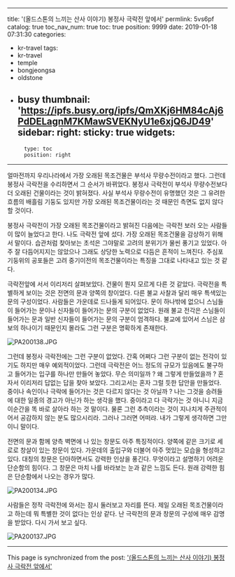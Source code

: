 
---
title: '(올드스톤의 느끼는 산사 이야기) 봉정사 극락전 앞에서'
permlink: 5vs6pf
catalog: true
toc_nav_num: true
toc: true
position: 9999
date: 2019-01-18 07:31:30
categories:
- kr-travel
tags:
- kr-travel
- temple
- bongjeongsa
- oldstone
- busy
thumbnail: 'https://ipfs.busy.org/ipfs/QmXKj6HM84cAj6PdDELagnM7KMawSVEKNyU1e6xjQ6JD49'
sidebar:
    right:
        sticky: true
widgets:
    -
        type: toc
        position: right
---



얼마전까지 우리나라에서 가장 오래된 목조건물은 부석사 무량수전이라고 했다. 그런데 봉정사 극락전을 수리하면서 그 순서가 바뀌었다. 봉정사 극락전이 부석사 무량수전보다 더 오래된 건물이라는 것이 밝혀졌다. 사실 부석사 무량수전이 유명했던 것은 그 유려한 흐름의 배흘림 기둥도 있지만 가장 오래된 목조건물이라는 것 때문인 측면도 없지 않다 할 것이다. 

봉정사 극락전이 가장 오래된 목조건물이라고 밝혀진 다음에는 극락전 보러 오는 사람들이 많이 늘었다고 한다. 나도 극락전 앞에 섰다. 가장 오래된 목조건물을 감상하기 위해서 말이다. 습관처럼 찾아보는 초석은 그야말로 고려의 분위기가 물씬 풍기고 있었다. 아주 잘 다듬어지지는 않았으나 그래도 상당한 노력으로 다듬은 흔적이 느껴진다. 주심포 기둥위의 공포들은 고려 중기이전의 목조건물이라는 특징을 그대로 나타내고 있는 것 같다. 

극락전앞에 서서 이리저리 살펴보았다. 건물이 뭔지 모르게 다른 것 같았다. 극락전을 특별하게 보이는 것은 전면의 문과 양쪽의 창이었다. 다른 불교 사찰과 달리 매우 특색있는 문의 구성이었다. 사람들은 가운데로 드나들게 되어있다. 문이 하나밖에 없으니 스님들이 들어가는 문이나 신자들이 들어가는 문의 구분이 없었다. 원래 불교 전각은 스님들이 들어가는 문과 일반 신자들이 들어가는 문의 구분이 엄격하다. 불교에 있어서 스님은 삼보의 하나이기 때문인지 몰라도 그런 구분은 명확하게 존재한다. 

![PA200138.JPG](https://ipfs.busy.org/ipfs/QmXKj6HM84cAj6PdDELagnM7KMawSVEKNyU1e6xjQ6JD49)

그런데 봉정사 극락전에는 그런 구분이 없었다. 간혹 어쩌다 그런 구분이 없는 전각이 있기도 하지만 매우 예외적이었다. 그런데 극락전은 어느 정도의 규모가 있음에도 불구하고 들어가는 입구를 하나만 만들어 놓았다. 무슨 의미일까 ? 왜 그렇게 만들었을까 ? 혼자서 이리저리 답없는 답을 찾아 보았다. 그리고서는 혼자 그럴 듯한 답안을 만들었다. 중이나 속인이나 극락에 들어가는 것은 다르지 않다는 것 아닐까 ? 나는 그것을 승려들에 대한 일종의 경고가 아닌가 하는 생각을 했다. 중이라고 다 극락가는 것 아니니 지금 이순간을 똑 바로 살아라 하는 것 말이다. 물론 그런 추측이라는 것이 지나치게 주관적이어서 공감하지 않는 분도 많으시리라. 그러나 그러면 어떠랴. 내가 그렇게 생각하면 그만이니 말이다. 

전면의 문과 함께 양측 벽면에 나 있는 창문도 아주 특징적이다. 양쪽에 같은 크기로 세로로 창살이 있는 창문이 있다. 가운데의 출입구와 더불어 아주 멋있는 모습을 형성하고 있다. 대칭의 창문은 단아하면서도 강력한 인상을 풍긴다. 무엇이라고 설명하기 어려운 단순함의 힘이다. 그 창문은 마치 나를 바라보는 눈과 같은 느낌도 든다. 원래 강력한 힘은 단순함에서 나오는 경우가 많다. 

![PA200134.JPG](https://ipfs.busy.org/ipfs/QmczNmsT9BgsbNq6PN5kk4F7C49zGFa6ZMDf2613cyHhon)

사람들은 정작 극락전에 와서는 잠시 둘러보고 자리를 뜬다. 제일 오래된 목조건물이라고 하는데 뭐 특별한 것이 없다는 인상 같다. 난 극락전의 문과 창문의 구성에 매우 감명을 받았다. 다시 가서 보고 싶다. 

![PA200137.JPG](https://ipfs.busy.org/ipfs/QmYqQKxfS6G4pGw9Qurg6Qk8Fo2Upxcc3DXaSW8y3ZnSNm)



- - -

This page is synchronized from the post: ['(올드스톤의 느끼는 산사 이야기) 봉정사 극락전 앞에서'](https://steemit.com/@oldstone/5vs6pf)
